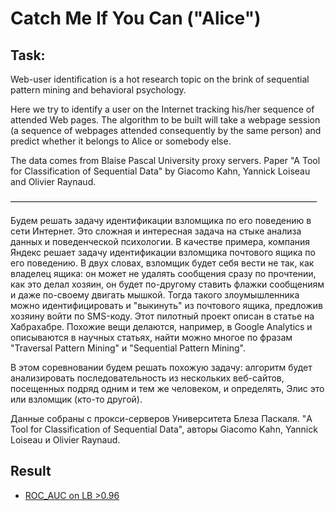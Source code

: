# Catch Me If You Can ("Alice")

## Task:

Web-user identification is a hot research topic on the brink of sequential pattern mining and behavioral psychology.

Here we try to identify a user on the Internet tracking his/her sequence of attended Web pages. The algorithm to be built will take a webpage 
session (a sequence of webpages attended consequently by the same person) and predict whether it belongs to Alice or somebody else.

The data comes from Blaise Pascal University proxy servers. Paper "A Tool for Classification of Sequential Data" by Giacomo Kahn, Yannick 
Loiseau and Olivier Raynaud.

––––––––––––––––––––––––––––––––––––––––––––––––––––––––––––––––––––––

Будем решать задачу идентификации взломщика по его поведению в сети Интернет. Это сложная и интересная задача на стыке анализа данных и 
поведенческой психологии. В качестве примера, компания Яндекс решает задачу идентификации взломщика почтового ящика по его поведению. В двух 
словах, взломщик будет себя вести не так, как владелец ящика: он может не удалять сообщения сразу по прочтении, как это делал хозяин, он будет 
по-другому ставить флажки сообщениям и даже по-своему двигать мышкой. Тогда такого злоумышленника можно идентифицировать и "выкинуть" из 
почтового ящика, предложив хозяину войти по SMS-коду. Этот пилотный проект описан в статье на Хабрахабре. Похожие вещи делаются, например, в 
Google Analytics и описываются в научных статьях, найти можно многое по фразам "Traversal Pattern Mining" и "Sequential Pattern Mining".

В этом соревновании будем решать похожую задачу: алгоритм будет анализировать последовательность из нескольких веб-сайтов, посещенных подряд 
одним и тем же человеком, и определять, Элис это или взломщик (кто-то другой).

Данные собраны с прокси-серверов Университета Блеза Паскаля. "A Tool for Classification of Sequential Data", авторы Giacomo Kahn, Yannick 
Loiseau и Olivier Raynaud.

## Result

 - [ROC_AUC on LB >0.96](https://www.kaggle.com/mstanislaus/competitions)
